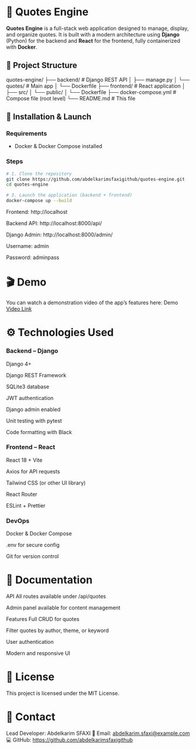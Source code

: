 # 🧠 Quotes Engine

**Quotes Engine** is a full-stack web application designed to manage, display, and organize quotes. It is built with a modern architecture using **Django** (Python) for the backend and **React** for the frontend, fully containerized with **Docker**.

## 📁 Project Structure

quotes-engine/
├── backend/ # Django REST API
│ ├── manage.py
│ └── quotes/ # Main app
│ └── Dockerfile
├── frontend/ # React application
│ ├── src/
│ └── public/
│ └── Dockerfile
├── docker-compose.yml # Compose file (root level)
└── README.md # This file


## 🚀 Installation & Launch

### Requirements

- Docker & Docker Compose installed

### Steps

```bash
# 1. Clone the repository
git clone https://github.com/abdelkarimsfaxigithub/quotes-engine.git
cd quotes-engine

# 3. Launch the application (backend + frontend)
docker-compose up --build

```

Frontend: http://localhost

Backend API: http://localhost:8000/api/

Django Admin: http://localhost:8000/admin/

Username: admin

Password: adminpass

# 🎬 Demo
You can watch a demonstration video of the app’s features here: Demo [Video Link]()

# ⚙️ Technologies Used

### Backend – Django
Django 4+

Django REST Framework

SQLite3 database

JWT authentication

Django admin enabled

Unit testing with pytest

Code formatting with Black

### Frontend – React
React 18 + Vite

Axios for API requests

Tailwind CSS (or other UI library)

React Router

ESLint + Prettier

### DevOps
Docker & Docker Compose

.env for secure config

Git for version control

# 📘 Documentation
API
All routes available under /api/quotes

Admin panel available for content management

Features
Full CRUD for quotes

Filter quotes by author, theme, or keyword

User authentication

Modern and responsive UI

# 📄 License
This project is licensed under the MIT License.


# 🙋 Contact
Lead Developer: Abdelkarim SFAXI
📧 Email: abdelkarim.sfaxi@example.com
💻 GitHub: https://github.com/abdelkarimsfaxigithub
